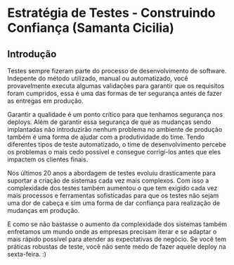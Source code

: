 # Estratégia de Testes - Construindo Confiança (Samanta Cicilia)

## Introdução

Testes sempre fizeram parte do processo de desenvolvimento de software. Indepente do método utilizado, manual ou automatizado, você provavelmente executa algumas validações para garantir que os requisitos foram cumpridos, essa é uma das formas de ter segurança antes de fazer as entregas em produção.

Garantir a qualidade é um ponto crítico para que tenhamos segurança nos deploys. Além de garantir essa segurança de que as mudanças sendo implantadas não introduzirão nenhum problema no ambiente de produção também é uma forma de ajudar com a produtividade do time. Tendo diferentes tipos de teste automatizado, o time de desenvolvimento percebe os problemas o mais cedo possível e consegue corrigí-los antes que eles impactem os clientes finais.

Nos últimos 20 anos a abordagem de testes evoluiu drasticamente para suportar a criação de sistemas cada vez mais complexos. Com isso a complexidade dos testes também aumentou o que tem exigido cada vez mais processos e ferramentas sofisticadas para que os testes não sejam uma dor de cabeça e sim uma forma de dar confiança para realização de mudanças em produção.

E como se não bastasse o aumento da complexidade dos sistemas também enfretamos um mundo onde as empresas precisam iterar e se adaptar o mais rápido possível para atender as expectativas de negócio. Se você tem práticas robustas de teste, você não sente medo de fazer aquele deploy na sexta-feira. :)
